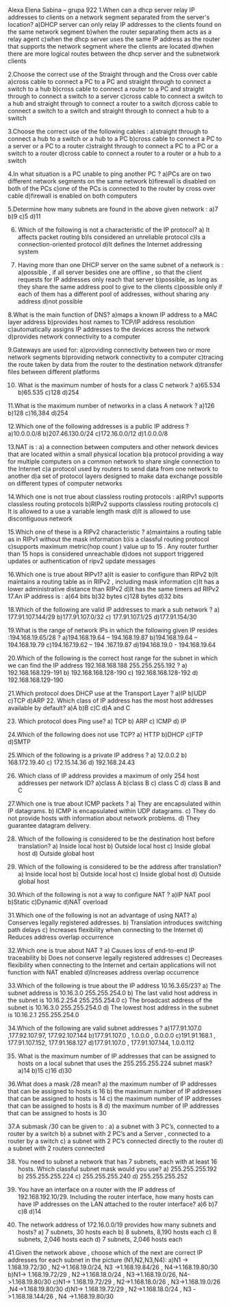Alexa Elena Sabina – grupa 922
1.When can a dhcp server relay IP addresses to clients on a network segment separated from the server's location?
a)DHCP server can only relay IP addresses to the clients found on the same network segment
b)when the router separating them acts as a relay agent 
c)when the dhcp server uses the same IP address as the router that supports the network segment where the clients are located
d)when there are more logical routes between the dhcp server and the subnetwork clients


2.Choose the correct use  of the Straight through and the Cross over cable
a)cross cable to connect a PC to a PC and straight through to connect a  switch to a hub 
b)cross cable to connect a router to a PC and straight through to connect a switch to a server 
c)cross cable to connect a switch to a hub and straight through to connect a router to a switch 
d)cross cable to connect a switch to a switch and straight through to connect a hub to a switch


3.Choose the correct use of the following cables :
a)straight through to connect a hub to a switch or a hub to a PC
b)cross cable to connect a PC to a server or a PC to a router
c)straight through to connect a PC to a PC or a switch to a router
d)cross cable to connect a router to a router or a hub to a switch 

4.In what situation is a PC unable to ping another PC ?
a)PCs are on two different network segments on the same network 
b)firewall is disabled on both of the PCs
c)one of the PCs is connected to the router by cross over cable
d)firewall is enabled on both computers

5.Determine how many subnets are found in the above given network :
a)7
b)9
c)5
d)11


6. Which of the following is not a characteristic of the IP protocol?
a) It affects packet routing 
b)Is considered an unreliable protocol
c)Is a connection-oriented protocol
d)It defines the Internet addressing system 

7. Having more than one DHCP server on the same subnet of a network is :
a)possible , if all server besides one are offline , so that the client requests for IP addresses only reach that server 
b)possible, as long as they share the same address pool to give to the clients 
c)possible only if each of them has a different pool of addresses, without sharing any address 
d)not possible



8.What is the main function of DNS?
a)maps a known IP address to a MAC layer address
b)provides host names to TCP/IP address resolution
c)automatically assigns IP addresses to the devices across the network
d)provides network connectivity to a computer

9.Gateways are used for:
a)providing connectivity between two or more network segments
b)providing network connectivity to a computer
c)tracing the route taken by data from the router to the destination network
d)transfer files between different platforms 

10.  What is the maximum number of hosts for a class C network ?
a)65.534
b)65.535
c)128
d)254

11.What is the maximum number of networks in a class A network ?
a)126
b)128
c)16,384
d)254






12.Which one of the following addresses is a public IP address ?
a)10.0.0.0/8
b)207.46.130.0/24
c)172.16.0.0/12
d)1.0.0.0/8

13.NAT is :
a) a connection between computers and other network devices that are located within a small physical location 
b)a protocol providing a way for multiple computers on a common network to share single connection to the Internet
c)a protocol used by routers to send data from one network to another 
d)a set of protocol layers designed to make data exchange possible on different types of computer networks

14.Which one is not  true about classless routing protocols :
a)RIPv1 supports classless routing protocols
b)RIPv2 supports classless routing protocols 
c) It is allowed to a use a variable length mask 
d)It is allowed to use discontiguous network 

15.Which one of these is a RIPv2 characteristic ?
a)maintains a routing table as  in RIPv1 without the mask information
b)is a classful routing protocol
c)supports maximum metric(hop count ) value up to 15 . Any router further than 15 hops is considered unreachable 
d)does not support triggered updates or authentication of ripv2 update messages 




16.Which one is true about RIPv1?
a)It is easier to configure than RIPv2
b)It maintains a routing table as in RIPv2 , including mask information
c)It has a lower administrative distance than RIPv2
d)It has the same timers ad RIPv2
17.An IP address is :
a)64 bits
b)32 bytes 
c)128 bytes
d)32  bits

18.Which of the following are valid IP addresses to mark a sub network ?
a) 177.91.107.144/29
b)177.91.107.0/32
c) 177.91.107.1/25
d)177.91.154/30

19.What is the range of network IPs in which the following given IP resides :194.168.19.65/28 ?
a)194.168.19.64 – 194.168.19.87
b)194.168.19.64 – 194.168.19.79
c)194.167.19.62 – 194 .167.19.87
d)194.168.19.0 - 194.168.19.64

20.Which of the following is the correct host range for the subnet in which we can find the IP address 192.168.168.188 255.255.255.192 ?
a) 192.168.168.129-191
b) 192.168.168.128-190
c) 192.168.168.128-192
d) 192.168.168.129-190

21.Which protocol does DHCP use at the Transport Layer ?
a)IP
b)UDP
c)TCP
d)ARP
22. Which class of IP address has the most host addresses available by default?
a)A
b)B
c)C
d)A and C

23. Which protocol does Ping use?
a) TCP
b) ARP
c) ICMP
d) IP

24.Which of the following does not use TCP?
a) HTTP
b)DHCP
c)FTP
d)SMTP
 
25.Which of the following is a private IP address ?
a) 12.0.0.2
b) 168.172.19.40
c) 172.15.14.36
d) 192.168.24.43
 
26. Which class of IP address provides a maximum of only 254 host addresses per network ID?
a)class A
b)class B
c) class C
d) class B and C
 
27.Which one is true about ICMP packets ?
a) They are encapsulated within IP datagrams.
b) ICMP is encapsulated within UDP datagrams.
c) They do not provide hosts with information about network problems.
d) They guarantee datagram delivery.
 
28. Which of the following is considered to be the destination host before translation?
a) Inside local host
b) Outside local host
c) Inside global host
d) Outside global host
 
29. Which of the following is considered to be the address after translation?
a) Inside local host
b) Outside local host
c) Inside global host
d) Outside global host
 
30.Which of the following is not a way to configure NAT ?
a)IP NAT pool
b)Static
c)Dynamic
d)NAT overload
 
31.Which one of the following is not an advantage of using NAT?
a) Conserves legally registered addresses.
b) Translation introduces switching path delays
c) Increases flexibility when connecting to the Internet
d) Reduces address overlap occurrence
 
 
32.Which one is true about NAT ?
a) Causes loss of end-to-end IP traceability
b) Does not conserve legally registered addresses
c) Decreases flexibility when connecting to the Internet and certain applications will not function with NAT enabled
d)Increases address overlap occurrence
 
33.Which of the following is true about the IP address 10.16.3.65/23?
a) The subnet address is 10.16.3.0 255.255.254.0
b) The last valid host address in the subnet is 10.16.2.254 255.255.254.0
c) The broadcast address of the subnet is 10.16.3.0 255.255.254.0
d) The lowest host address in the subnet is 10.16.2.1 255.255.254.0
 
34.Which of the following are valid subnet addresses ?
a)177.91.107.0 ,177.92.107.97, 177.92.107.144
b)177.91.107.0 , 1.0.0.0 , 0.0.0.0
c)191.91.168.1 , 177.91.107.152, 177.91.168.127
d)177.91.107.0 ,  177.91.107.144, 1.0.0.112
 
35. What is the maximum number of IP addresses that can be assigned to hosts on a local subnet that uses the 255.255.255.224 subnet mask?
a)14
b)15
c)16
d)30
 
36.What does a mask /28 mean?
a) the maximum number of IP addresses that can be assigned to hosts is 16
b) the maximum number of IP addresses that can be assigned to hosts is 14
c) the maximum number of IP addresses that can be assigned to hosts is 8
d) the maximum number of IP addresses that can be assigned to hosts is 30
 
37.A submask /30 can be given to  :
a) a subnet with 3 PC’s, connected to a router by a switch 
b) a subnet with 2 PC’s and a Server , connected to a router by a switch
c) a subnet with 2 PC’s connected directly to the router 
d) a subnet with 2 routers connected  
 
38. You need to subnet a network that has 7 subnets, each with at least 16 hosts. Which classful subnet mask would you use?
a) 255.255.255.192
b) 255.255.255.224
c) 255.255.255.240
d) 255.255.255.252
 
39. You have an interface on a router with the IP address of 192.168.192.10/29. Including the router interface, how many hosts can have IP addresses on the LAN attached to the router interface?
a)6
b)7
c)8
d)14
 
40. The network address of 172.16.0.0/19 provides how many subnets and hosts?
a) 7 subnets, 30 hosts each
b) 8 subnets, 8,190 hosts each
c) 8 subnets, 2,046 hosts each
d) 7 subnets, 2,046 hosts each
 
 
41.Given the network above , choose which of the next are correct IP addresses for each subnet in the picture (N1,N2,N3,N4):
a)N1 -> 1.168.19.72/30 , N2->1.168.19.0/24, N3 ->1.168.19.84/26 , N4->1.168.19.80/30
b)N1-> 1.168.19.72/29 , N2->1.168.18.0/24 , N3->1.168.19.0/26, N4->1.168.19.80/30
c)N1-> 1.168.19.72/29 , N2->1.168.18.0/26 , N3->1.168.19.0/26 ,N4->1.168.19.80/30
d)N1-> 1.168.19.72/29 , N2->1.168.18.0/24 , N3 ->1.168.18.144/26 , N4 ->1.168.19.80/30
 
